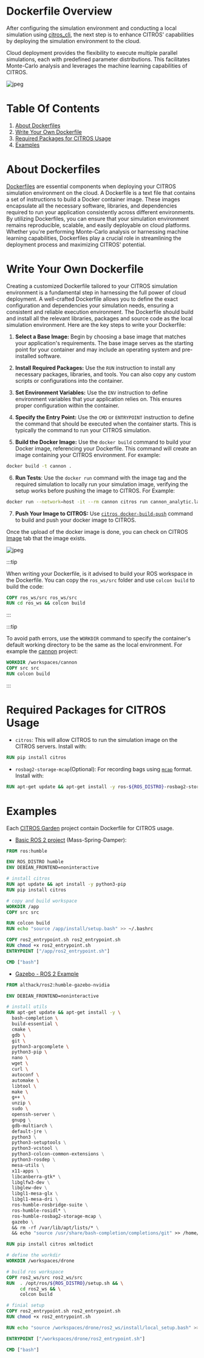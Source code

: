 #  Dockerfile Overview

After configuring the simulation environment and conducting a local simulation using [citros_cli](https://citros.io/doc/docs_cli), the next step is to enhance CITROS' capabilities by deploying the simulation environment to the cloud.

Cloud deployment provides the flexibility to execute multiple parallel simulations, each with predefined parameter distributions. This facilitates Monte-Carlo analysis and leverages the machine learning capabilities of CITROS.

![jpeg](img/docker-system.jpeg)

# Table Of Contents

1. [About Dockerfiles](#about-dockerfiles)
2. [Write Your Own Dockerfile](#write-your-own-dockerfile)
3. [Required Packages for CITROS Usage](#required-packages-for-citros-usage)
4. [Examples](#examples)

# About Dockerfiles

[Dockerfiles](https://docs.docker.com/get-started/02_our_app/) are essential components when deploying your CITROS simulation environment on the cloud. A Dockerfile is a text file that contains a set of instructions to build a Docker container image. 
These images encapsulate all the necessary software, libraries, and dependencies required to run your application consistently across different environments. By utilizing Dockerfiles, you can ensure that your simulation environment remains reproducible, scalable, and easily deployable on cloud platforms. Whether you're performing Monte-Carlo analysis or harnessing machine learning capabilities, Dockerfiles play a crucial role in streamlining the deployment process and maximizing CITROS' potential.

# Write Your Own Dockerfile

Creating a customized Dockerfile tailored to your CITROS simulation environment is a fundamental step in harnessing the full power of cloud deployment. A well-crafted Dockerfile allows you to define the exact configuration and dependencies your simulation needs, ensuring a consistent and reliable execution environment. The Dockerfile should build and install all the relevant libraries, packages and source code as the local simulation environment.
Here are the key steps to write your Dockerfile:

1. **Select a Base Image:** Begin by choosing a base image that matches your application's requirements. The base image serves as the starting point for your container and may include an operating system and pre-installed software.

2. **Install Required Packages:** Use the `RUN` instruction to install any necessary packages, libraries, and tools. You can also copy any custom scripts or configurations into the container.

3. **Set Environment Variables:** Use the `ENV` instruction to define environment variables that your application relies on. This ensures proper configuration within the container.

4. **Specify the Entry Point:** Use the `CMD` or `ENTRYPOINT` instruction to define the command that should be executed when the container starts. This is typically the command to run your CITROS simulation.

5. **Build the Docker Image:** Use the `docker build` command to build your Docker image, referencing your Dockerfile. This command will create an image containing your CITROS environment.
For example:
```bash
docker build -t cannon .
```

6. **Run Tests**: Use the `docker run` command with the image tag and the required simulation to locally run your simulation image, verifying the setup works before pushing the image to CITROS.
For Example:
```bash
docker run --network=host -it --rm cannon citros run cannon_analytic.launch.py
```

7. **Push Your Image to CITROS:** Use [`citros docker-build-push`](https://citros.io/doc/docs_cli/commands/cli_commands#command-docker-build-push) command to build and push your docker image to CITROS.

Once the upload of the docker image is done, you can check on CITROS [Image](https://citros.io/doc/docs/repos/repository/repo_sc_images) tab that the image exists.

![jpeg](img/images.jpeg)

:::tip

When writing your Dockerfile, is it advised to build your ROS workspace in the Dockerfile.
You can copy the `ros_ws/src` folder and use `colcon build` to build the code:

```dockerfile
COPY ros_ws/src ros_ws/src
RUN cd ros_ws && colcon build
```

:::

:::tip

To avoid path errors, use the `WORKDIR` command to specify the container's default working directory to be the same as the local environment. 
For example the [cannon](https://github.com/citros-garden/cannon) project:
```dockerfile
WORKDIR /workspaces/cannon
COPY src src
RUN colcon build
```

:::

# Required Packages for CITROS Usage

* `citros`: This will allow CITROS to run the simulation image on the CITROS servers. 
Install with:
```dockerfile
RUN pip install citros
```
* `rosbag2-storage-mcap`(Optional): For recording bags using [`mcap`](https://mcap.dev/guides/getting-started/ros-2) format. 
Install with:
```dockerfile
RUN apt-get update && apt-get install -y ros-${ROS_DISTRO}-rosbag2-storage-mcap
```

# Examples
Each [CITROS Garden](https://github.com/citros-garden) project contain Dockerfile for CITROS usage. 


* [Basic ROS 2 project](https://github.com/citros-garden/mass_spring_damper/blob/main/Dockerfile) (Mass-Spring-Damper):
```dockerfile
FROM ros:humble

ENV ROS_DISTRO humble
ENV DEBIAN_FRONTEND=noninteractive

# install citros
RUN apt update && apt install -y python3-pip
RUN pip install citros

# copy and build workspace
WORKDIR /app
COPY src src

RUN colcon build
RUN echo "source /app/install/setup.bash" >> ~/.bashrc

COPY ros2_entrypoint.sh ros2_entrypoint.sh
RUN chmod +x ros2_entrypoint.sh
ENTRYPOINT ["/app/ros2_entrypoint.sh"]

CMD ["bash"]
```

* [Gazebo - ROS 2 Example](https://github.com/citros-garden/drone/blob/main/Dockerfile)

```dockerfile
FROM althack/ros2:humble-gazebo-nvidia 

ENV DEBIAN_FRONTEND=noninteractive

# install utils
RUN apt-get update && apt-get install -y \
  bash-completion \
  build-essential \
  cmake \
  gdb \
  git \
  python3-argcomplete \
  python3-pip \
  nano \
  wget \
  curl \
  autoconf \
  automake \
  libtool \
  make \
  g++ \
  unzip \
  sudo \ 
  openssh-server \
  gnupg \
  gdb-multiarch \
  default-jre \
  python3 \
  python3-setuptools \
  python3-vcstool \
  python3-colcon-common-extensions \
  python3-rosdep \
  mesa-utils \
  x11-apps \
  libcanberra-gtk* \
  libglfw3-dev \
  libglew-dev \
  libgl1-mesa-glx \
  libgl1-mesa-dri \
  ros-humble-rosbridge-suite \
  ros-humble-rosidl* \
  ros-humble-rosbag2-storage-mcap \
  gazebo \
  && rm -rf /var/lib/apt/lists/* \
  && echo "source /usr/share/bash-completion/completions/git" >> /home/$USERNAME/.bashrc

RUN pip install citros xmltodict

# define the workdir
WORKDIR /workspaces/drone

# build ros workspace
COPY ros2_ws/src ros2_ws/src
RUN  . /opt/ros/${ROS_DISTRO}/setup.sh && \
     cd ros2_ws && \
     colcon build

# finial setup
COPY ros2_entrypoint.sh ros2_entrypoint.sh
RUN chmod +x ros2_entrypoint.sh

RUN echo "source /workspaces/drone/ros2_ws/install/local_setup.bash" >> /home/$USERNAME/.bashrc

ENTRYPOINT ["/workspaces/drone/ros2_entrypoint.sh"]

CMD ["bash"]
```